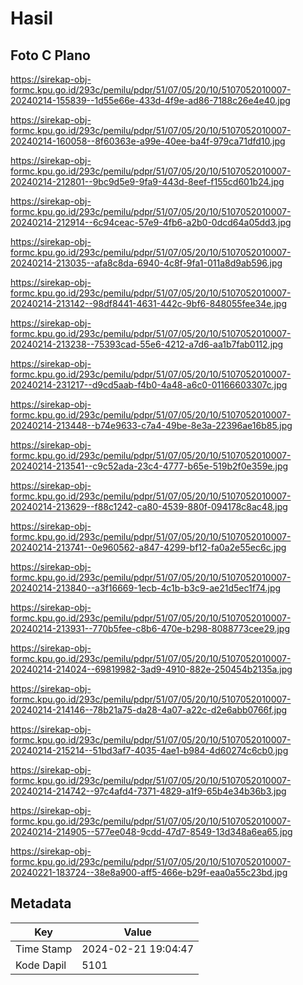 # Hasil

## Foto C Plano

https://sirekap-obj-formc.kpu.go.id/293c/pemilu/pdpr/51/07/05/20/10/5107052010007-20240214-155839--1d55e66e-433d-4f9e-ad86-7188c26e4e40.jpg

https://sirekap-obj-formc.kpu.go.id/293c/pemilu/pdpr/51/07/05/20/10/5107052010007-20240214-160058--8f60363e-a99e-40ee-ba4f-979ca71dfd10.jpg

https://sirekap-obj-formc.kpu.go.id/293c/pemilu/pdpr/51/07/05/20/10/5107052010007-20240214-212801--9bc9d5e9-9fa9-443d-8eef-f155cd601b24.jpg

https://sirekap-obj-formc.kpu.go.id/293c/pemilu/pdpr/51/07/05/20/10/5107052010007-20240214-212914--6c94ceac-57e9-4fb6-a2b0-0dcd64a05dd3.jpg

https://sirekap-obj-formc.kpu.go.id/293c/pemilu/pdpr/51/07/05/20/10/5107052010007-20240214-213035--afa8c8da-6940-4c8f-9fa1-011a8d9ab596.jpg

https://sirekap-obj-formc.kpu.go.id/293c/pemilu/pdpr/51/07/05/20/10/5107052010007-20240214-213142--98df8441-4631-442c-9bf6-848055fee34e.jpg

https://sirekap-obj-formc.kpu.go.id/293c/pemilu/pdpr/51/07/05/20/10/5107052010007-20240214-213238--75393cad-55e6-4212-a7d6-aa1b7fab0112.jpg

https://sirekap-obj-formc.kpu.go.id/293c/pemilu/pdpr/51/07/05/20/10/5107052010007-20240214-231217--d9cd5aab-f4b0-4a48-a6c0-01166603307c.jpg

https://sirekap-obj-formc.kpu.go.id/293c/pemilu/pdpr/51/07/05/20/10/5107052010007-20240214-213448--b74e9633-c7a4-49be-8e3a-22396ae16b85.jpg

https://sirekap-obj-formc.kpu.go.id/293c/pemilu/pdpr/51/07/05/20/10/5107052010007-20240214-213541--c9c52ada-23c4-4777-b65e-519b2f0e359e.jpg

https://sirekap-obj-formc.kpu.go.id/293c/pemilu/pdpr/51/07/05/20/10/5107052010007-20240214-213629--f88c1242-ca80-4539-880f-094178c8ac48.jpg

https://sirekap-obj-formc.kpu.go.id/293c/pemilu/pdpr/51/07/05/20/10/5107052010007-20240214-213741--0e960562-a847-4299-bf12-fa0a2e55ec6c.jpg

https://sirekap-obj-formc.kpu.go.id/293c/pemilu/pdpr/51/07/05/20/10/5107052010007-20240214-213840--a3f16669-1ecb-4c1b-b3c9-ae21d5ec1f74.jpg

https://sirekap-obj-formc.kpu.go.id/293c/pemilu/pdpr/51/07/05/20/10/5107052010007-20240214-213931--770b5fee-c8b6-470e-b298-8088773cee29.jpg

https://sirekap-obj-formc.kpu.go.id/293c/pemilu/pdpr/51/07/05/20/10/5107052010007-20240214-214024--69819982-3ad9-4910-882e-250454b2135a.jpg

https://sirekap-obj-formc.kpu.go.id/293c/pemilu/pdpr/51/07/05/20/10/5107052010007-20240214-214146--78b21a75-da28-4a07-a22c-d2e6abb0766f.jpg

https://sirekap-obj-formc.kpu.go.id/293c/pemilu/pdpr/51/07/05/20/10/5107052010007-20240214-215214--51bd3af7-4035-4ae1-b984-4d60274c6cb0.jpg

https://sirekap-obj-formc.kpu.go.id/293c/pemilu/pdpr/51/07/05/20/10/5107052010007-20240214-214742--97c4afd4-7371-4829-a1f9-65b4e34b36b3.jpg

https://sirekap-obj-formc.kpu.go.id/293c/pemilu/pdpr/51/07/05/20/10/5107052010007-20240214-214905--577ee048-9cdd-47d7-8549-13d348a6ea65.jpg

https://sirekap-obj-formc.kpu.go.id/293c/pemilu/pdpr/51/07/05/20/10/5107052010007-20240221-183724--38e8a900-aff5-466e-b29f-eaa0a55c23bd.jpg


## Metadata

| Key        | Value               |
| ---------- | ------------------- |
| Time Stamp | 2024-02-21 19:04:47 |
| Kode Dapil | 5101                |




